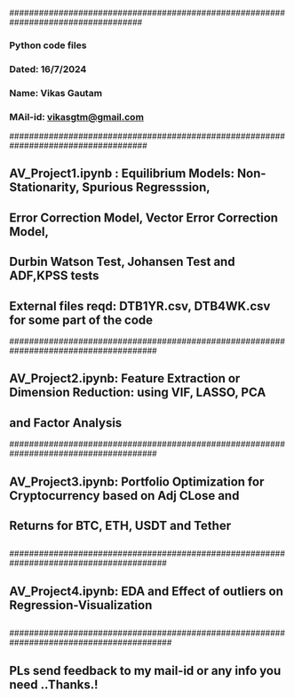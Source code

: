 ###################################################################################
### Python code files
### Dated: 16/7/2024
### Name: Vikas Gautam
### MAil-id: vikasgtm@gmail.com
####################################################################################
## AV_Project1.ipynb : Equilibrium Models: Non-Stationarity, Spurious Regresssion,
## Error Correction Model, Vector Error Correction Model,
## Durbin Watson Test, Johansen Test and ADF,KPSS tests
## External files reqd: DTB1YR.csv, DTB4WK.csv for some part of the code 
######################################################################################
## AV_Project2.ipynb: Feature Extraction or Dimension Reduction: using VIF, LASSO, PCA 
## and Factor Analysis
######################################################################################
## AV_Project3.ipynb: Portfolio Optimization for Cryptocurrency based on Adj CLose and 
## Returns for BTC, ETH, USDT and Tether
## 
########################################################################################
## AV_Project4.ipynb: EDA and Effect of outliers on Regression-Visualization
##
#########################################################################################
## PLs send feedback to my mail-id or any info you need ..Thanks.!

